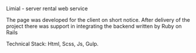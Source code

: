 Limial  - server rental web service

The page was developed for the client on short notice. After delivery of the project there was support in integrating the backend written by Ruby on Rails

Technical Stack: Html, Scss, Js, Gulp.
